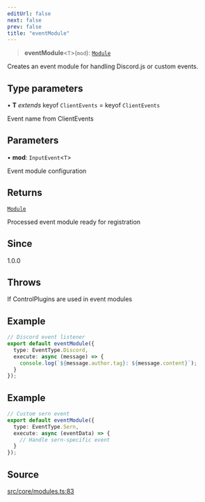 ```yaml
---
editUrl: false
next: false
prev: false
title: "eventModule"
---
```


> **eventModule**\<`T`\>(`mod`): [`Module`](/v4/api/interfaces/module/)

Creates an event module for handling Discord.js or custom events.

## Type parameters

• **T** *extends* keyof `ClientEvents` = keyof `ClientEvents`

Event name from ClientEvents

## Parameters

• **mod**: `InputEvent`\<`T`\>

Event module configuration

## Returns

[`Module`](/v4/api/interfaces/module/)

Processed event module ready for registration

## Since

1.0.0

## Throws

If ControlPlugins are used in event modules

## Example

```ts
// Discord event listener
export default eventModule({
  type: EventType.Discord,
  execute: async (message) => {
    console.log(`${message.author.tag}: ${message.content}`);
  }
});
```

## Example

```ts
// Custom sern event
export default eventModule({
  type: EventType.Sern,
  execute: async (eventData) => {
    // Handle sern-specific event
  }
});
```

## Source

[src/core/modules.ts:83](https://github.com/sern-handler/handler/blob/3f703c17b88b6add7de919772e7b2a7faffd3910/src/core/modules.ts#L83)
